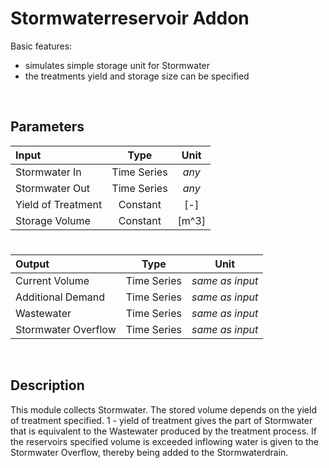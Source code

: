 

# Stormwaterreservoir Addon

Basic features:

 - simulates simple storage unit for Stormwater
 - the treatments yield and storage size can be specified
 
<br>

## Parameters 



| Input  | Type  |  Unit  |
| :------------ |:---------------:| :-----:|	
| Stormwater In      | Time Series | _any_ |
| 	Stormwater Out | Time Series  |   _any_ |
| Yield of Treatment      | Constant | [-] |
| 	Storage Volume | Constant  |   [m^3] |


# 

|Output  | Type  |  Unit  |
| :------------ |:---------------:| :-----:|
|    Current Volume  | Time Series |  _same as input_ |
|    Additional Demand |    Time Series     |  _same as input_  |
|    Wastewater   | Time Series |  _same as input_ |
|    Stormwater Overflow    |    Time Series     |  _same as input_  |



<br>

## Description 

This module collects Stormwater. The stored volume depends on the yield of treatment specified. 1 - yield of treatment gives the part of Stormwater that is equivalent to the Wastewater produced by the treatment process. If the reservoirs specified volume is exceeded inflowing water is given to the Stormwater Overflow, thereby being added to the Stormwaterdrain.


<br>



